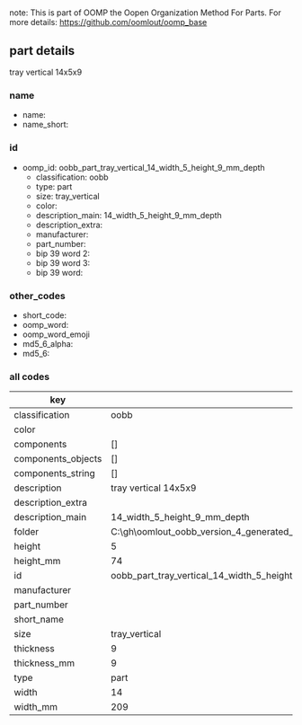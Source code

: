 #   

note: This is part of OOMP the Oopen Organization Method For Parts. For more details: https://github.com/oomlout/oomp_base

##  part details



tray vertical 14x5x9

### name
* name: 
* name_short: 
### id
* oomp_id: oobb_part_tray_vertical_14_width_5_height_9_mm_depth
  * classification: oobb
  * type: part
  * size: tray_vertical
  * color: 
  * description_main: 14_width_5_height_9_mm_depth
  * description_extra: 
  * manufacturer: 
  * part_number: 
  * bip 39 word 2: 
  * bip 39 word 3: 
  * bip 39 word: 

### other_codes
* short_code: 
* oomp_word: 
* oomp_word_emoji 
* md5_6_alpha: 
* md5_6: 









### all codes 
| key | value |  
| --- | --- |  
| classification | oobb |  
| color |  |  
| components | [] |  
| components_objects | [] |  
| components_string | [] |  
| description | tray vertical 14x5x9 |  
| description_extra |  |  
| description_main | 14_width_5_height_9_mm_depth |  
| folder | C:\gh\oomlout_oobb_version_4_generated_parts\things\oobb_part_tray_vertical_14_width_5_height_9_mm_depth |  
| height | 5 |  
| height_mm | 74 |  
| id | oobb_part_tray_vertical_14_width_5_height_9_mm_depth |  
| manufacturer |  |  
| part_number |  |  
| short_name |  |  
| size | tray_vertical |  
| thickness | 9 |  
| thickness_mm | 9 |  
| type | part |  
| width | 14 |  
| width_mm | 209 |  

